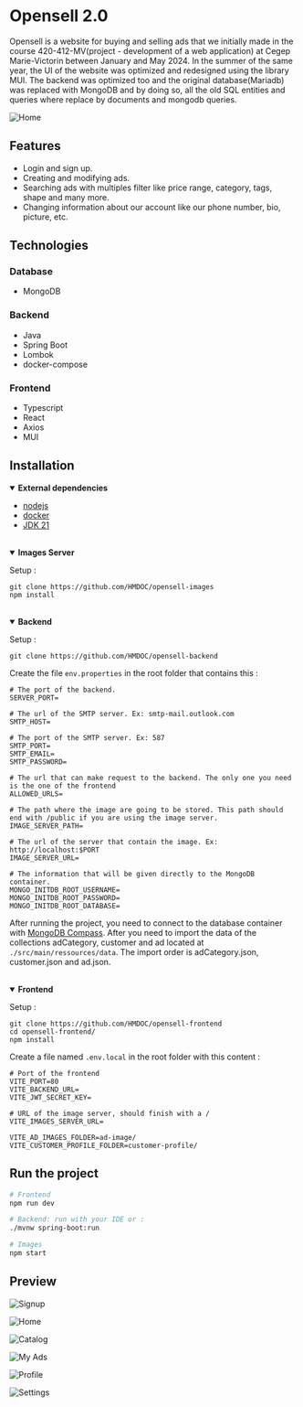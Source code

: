 # Opensell 2.0

Opensell is a website for buying and selling ads that we initially made in the course 420-412-MV(project - development of a web application) at Cegep Marie-Victorin between January and May 2024. In the summer of the same year, the UI of the website was optimized and redesigned using the library MUI. The backend was optimized too and the original database(Mariadb) was replaced with MongoDB and by doing so, all the old SQL entities and queries where replace by documents and mongodb queries.  

<!-- Need to put some icon that give info -->
![Home ](./src/main/resources/markdown-images/cover.png)

## Features

- Login and sign up.
- Creating and modifying ads.
- Searching ads with multiples filter like price range, category, tags, shape and many more.
- Changing information about our account like our phone number, bio, picture, etc.

## Technologies

### Database

- MongoDB

### Backend

- Java
- Spring Boot
- Lombok
- docker-compose

### Frontend

- Typescript
- React
- Axios
- MUI

## Installation
<!-- Dependencies -->
<details open><summary><b>External dependencies</b></summary>

- [nodejs](https://nodejs.org/en/download/prebuilt-installer)
- [docker](https://www.docker.com/get-started/)
- [JDK 21](https://www.oracle.com/ca-en/java/technologies/downloads/#java21)

</details>
<br />

<!-- Images section -->
<details open><summary><b>Images Server</b></summary>

Setup :
```shell
git clone https://github.com/HMDOC/opensell-images
npm install
```

</details>
<br />

<!-- Backend section -->
<details open><summary><b>Backend</b></summary>

Setup :
```
git clone https://github.com/HMDOC/opensell-backend
```

Create the file `env.properties` in the root folder that contains this :
```properties
# The port of the backend.
SERVER_PORT=

# The url of the SMTP server. Ex: smtp-mail.outlook.com
SMTP_HOST=

# The port of the SMTP server. Ex: 587
SMTP_PORT=
SMTP_EMAIL=
SMTP_PASSWORD=

# The url that can make request to the backend. The only one you need is the one of the frontend
ALLOWED_URLS=

# The path where the image are going to be stored. This path should end with /public if you are using the image server.
IMAGE_SERVER_PATH=

# The url of the server that contain the image. Ex: http://localhost:$PORT
IMAGE_SERVER_URL=

# The information that will be given directly to the MongoDB container.
MONGO_INITDB_ROOT_USERNAME=
MONGO_INITDB_ROOT_PASSWORD=
MONGO_INITDB_ROOT_DATABASE=
```

After running the project, you need to connect to the database container with [MongoDB Compass](https://www.mongodb.com/try/download/compass). After you need to import the data of the collections adCategory, customer and ad located at `./src/main/ressources/data`. The import order is adCategory.json, customer.json and ad.json.
</details>
<br />

<!-- Frontend section -->
<details open><summary><b>Frontend</b></summary>

Setup :
```
git clone https://github.com/HMDOC/opensell-frontend
cd opensell-frontend/
npm install
```

Create a file named `.env.local` in the root folder with this content :
```properties
# Port of the frontend
VITE_PORT=80
VITE_BACKEND_URL=
VITE_JWT_SECRET_KEY=

# URL of the image server, should finish with a /
VITE_IMAGES_SERVER_URL=

VITE_AD_IMAGES_FOLDER=ad-image/
VITE_CUSTOMER_PROFILE_FOLDER=customer-profile/
```
</details>

## Run the project

```sh
# Frontend
npm run dev

# Backend: run with your IDE or :
./mvnw spring-boot:run

# Images
npm start
```

## Preview

![Signup](./src/main/resources/markdown-images/signup.png)

![Home](./src/main/resources/markdown-images/home.png)

![Catalog](./src/main/resources/markdown-images/catalog.png)

![My Ads](./src/main/resources/markdown-images/my-ads.png)

![Profile](./src/main/resources/markdown-images/profile.png)

![Settings](./src/main/resources/markdown-images/settings.png)
